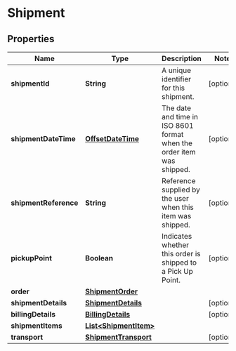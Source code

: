 # Shipment

## Properties

 Name                  | Type                                            | Description                                                           | Notes      
-----------------------|-------------------------------------------------|-----------------------------------------------------------------------|------------
 **shipmentId**        | **String**                                      | A unique identifier for this shipment.                                | [optional] 
 **shipmentDateTime**  | [**OffsetDateTime**](OffsetDateTime.md)         | The date and time in ISO 8601 format when the order item was shipped. | [optional] 
 **shipmentReference** | **String**                                      | Reference supplied by the user when this item was shipped.            | [optional] 
 **pickupPoint**       | **Boolean**                                     | Indicates whether this order is shipped to a Pick Up Point.           | [optional] 
 **order**             | [**ShipmentOrder**](ShipmentOrder.md)           |                                                                       |
 **shipmentDetails**   | [**ShipmentDetails**](ShipmentDetails.md)       |                                                                       | [optional] 
 **billingDetails**    | [**BillingDetails**](BillingDetails.md)         |                                                                       | [optional] 
 **shipmentItems**     | [**List&lt;ShipmentItem&gt;**](ShipmentItem.md) |                                                                       |
 **transport**         | [**ShipmentTransport**](ShipmentTransport.md)   |                                                                       | [optional] 



